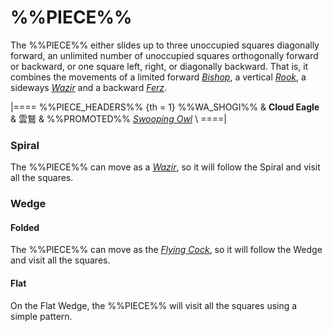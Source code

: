 # %%PIECE%%

The %%PIECE%% either slides up to three unoccupied squares 
diagonally forward, an unlimited number of unoccupied squares
orthogonally forward or backward, or one square left, right,
or diagonally backward. That is, it combines the movements
of a limited forward [*Bishop*](bishop.html), a vertical
[*Rook*](rook.html), a sideways [*Wazir*](wazir.html) and
a backward [*Ferz*](ferz.html).

|====
%%PIECE_HEADERS%%
  {th = 1}  %%WA_SHOGI%%
&           **Cloud Eagle** & &#x96F2;&#x9DF2;
&           %%PROMOTED%%
            [*Swooping Owl*](strutting_crow.html?piece=swooping_owl) \\
====|

### Spiral

The %%PIECE%% can move as a [*Wazir*](wazir.html), so it will
follow the Spiral and visit all the squares.

### Wedge

#### Folded

The %%PIECE%% can move as the [*Flying Cock*](flying_cock.html),
so it will follow the Wedge and visit all the squares.

#### Flat

On the Flat Wedge, the %%PIECE%% will visit all the squares using
a simple pattern.
